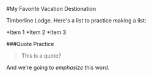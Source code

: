 #My Favorite Vacation Destionation

Timberline Lodge. Here's a list to practice making a list:

*Item 1
*Item 2
*Item 3

###Quote Practice
> This is a quote?

And we're going to _emphasize_ this word.